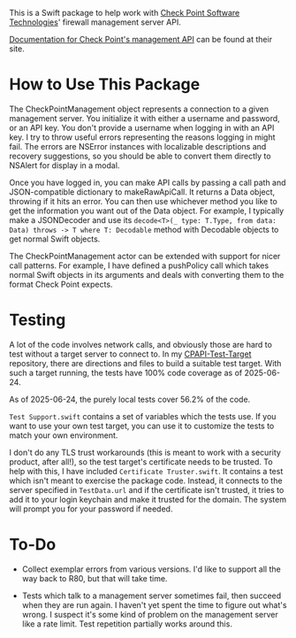 This is a Swift package to help work with [Check Point Software Technologies](https://www.checkpoint.com)'
firewall management server API.

[Documentation for Check Point's management API](https://sc1.checkpoint.com/documents/latest/APIs/index.html#introduction~v2%20)
can be found at their site.

How to Use This Package
========================================
The CheckPointManagement object represents a connection to a given management
server. You initialize it with either a username and password, or an API key.
You don't provide a username when logging in with an API key. I try to throw
useful errors representing the reasons logging in might fail. The errors are
NSError instances with localizable descriptions and recovery suggestions, so you
should be able to convert them directly to NSAlert for display in a modal.

Once you have logged in, you can make API calls by passing a call path and
JSON-compatible dictionary to makeRawApiCall. It returns a Data object, throwing
if it hits an error. You can then use whichever method you like to get the
information you want out of the Data object. For example, I typically make a
JSONDecoder and use its `decode<T>(_ type: T.Type, from data: Data) throws -> T
where T: Decodable` method with Decodable objects to get normal Swift objects.

The CheckPointManagement actor can be extended with support for nicer call
patterns. For example, I have defined a pushPolicy call which takes normal Swift
objects in its arguments and deals with converting them to the format Check
Point expects.

Testing
========================================
A lot of the code involves network calls, and obviously those are hard to test
without a target server to connect to. In my [CPAPI-Test-Target](https://github.com/Bob-Zimmerman/CPAPI-Test-Target/) repository,
there are directions and files to build a suitable test target. With such a
target running, the tests have 100% code coverage as of 2025-06-24.

As of 2025-06-24, the purely local tests cover 56.2% of the code.

`Test Support.swift` contains a set of variables which the tests use. If you
want to use your own test target, you can use it to customize the tests to match
your own environment.

I don't do any TLS trust workarounds (this is meant to work with a security
product, after all!), so the test target's certificate needs to be trusted. To
help with this, I have included `Certificate Truster.swift`. It contains a test
which isn't meant to exercise the package code. Instead, it connects to the
server specified in `TestData.url` and if the certificate isn't trusted, it
tries to add it to your login keychain and make it trusted for the domain.
The system will prompt you for your password if needed.

To-Do
========================================
- Collect exemplar errors from various versions. I'd like to support all the way
 back to R80, but that will take time.

- Tests which talk to a management server sometimes fail, then succeed when they
 are run again. I haven't yet spent the time to figure out what's wrong. I
 suspect it's some kind of problem on the management server like a rate limit.
 Test repetition partially works around this.
